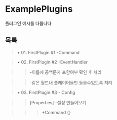 # ExamplePlugins
플러그인 예시를 다룹니다
## 목록
> • 01. FirstPlugin #1 -Command </spawn> 

> • 02. FirstPlugin #2 -EventHandler  

>> <PlayerJoinEvent>-이름에 공백문자 포함여부 확인 후 처리 

>> <PlayerChatEvent>-같은 월드내 플레이어들만 들을수있도록 처리 

> • 03. FirstPlugin #3 - Config 

>> [Properties] -설정 만들어보기 

>>> +Command {}
